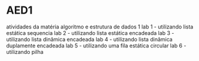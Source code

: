 # AED1
atividades da matéria algoritmo e estrutura de dados 1
lab 1 - utilizando lista estática sequencia
lab 2 - utilizando lista estática encadeada
lab 3 - utilizando lista dinâmica encadeada
lab 4 - utilizando lista dinâmica duplamente encadeada
lab 5 - utilizando uma fila estática circular
lab 6 - utilizando pilha
